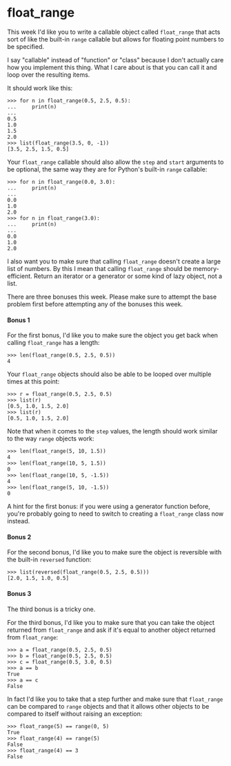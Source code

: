 # float_range

This week I'd like you to write a callable object called `float_range` that acts sort of like the built-in `range` callable but allows for floating point numbers to be specified.

I say "callable" instead of "function" or "class" because I don't actually care how you implement this thing. What I care about is that you can call it and loop over the resulting items.

It should work like this:

    >>> for n in float_range(0.5, 2.5, 0.5):
    ...     print(n)
    ...
    0.5
    1.0
    1.5
    2.0
    >>> list(float_range(3.5, 0, -1))
    [3.5, 2.5, 1.5, 0.5]

Your `float_range` callable should also allow the `step` and `start` arguments to be optional, the same way they are for Python's built-in `range` callable:

    >>> for n in float_range(0.0, 3.0):
    ...     print(n)
    ...
    0.0
    1.0
    2.0
    >>> for n in float_range(3.0):
    ...     print(n)
    ...
    0.0
    1.0
    2.0

I also want you to make sure that calling `float_range` doesn't create a large list of numbers. By this I mean that calling `float_range` should be memory-efficient. Return an iterator or a generator or some kind of lazy object, not a list.

There are three bonuses this week. Please make sure to attempt the base problem first before attempting any of the bonuses this week.

#### Bonus 1

For the first bonus, I'd like you to make sure the object you get back when calling `float_range` has a length:

    >>> len(float_range(0.5, 2.5, 0.5))
    4

Your `float_range` objects should also be able to be looped over multiple times at this point:

    >>> r = float_range(0.5, 2.5, 0.5)
    >>> list(r)
    [0.5, 1.0, 1.5, 2.0]
    >>> list(r)
    [0.5, 1.0, 1.5, 2.0]

Note that when it comes to the `step` values, the length should work similar to the way `range` objects work:

    >>> len(float_range(5, 10, 1.5))
    4
    >>> len(float_range(10, 5, 1.5))
    0
    >>> len(float_range(10, 5, -1.5))
    4
    >>> len(float_range(5, 10, -1.5))
    0

A hint for the first bonus: if you were using a generator function before, you're probably going to need to switch to creating a `float_range` class now instead.

#### Bonus 2

For the second bonus, I'd like you to make sure the object is reversible with the built-in `reversed` function:

    >>> list(reversed(float_range(0.5, 2.5, 0.5)))
    [2.0, 1.5, 1.0, 0.5]

#### Bonus 3

The third bonus is a tricky one.

For the third bonus, I'd like you to make sure that you can take the object returned from `float_range` and ask if it's equal to another object returned from `float_range`:

    >>> a = float_range(0.5, 2.5, 0.5)
    >>> b = float_range(0.5, 2.5, 0.5)
    >>> c = float_range(0.5, 3.0, 0.5)
    >>> a == b
    True
    >>> a == c
    False

In fact I'd like you to take that a step further and make sure that `float_range` can be compared to `range` objects and that it allows other objects to be compared to itself without raising an exception:

    >>> float_range(5) == range(0, 5)
    True
    >>> float_range(4) == range(5)
    False
    >>> float_range(4) == 3
    False
